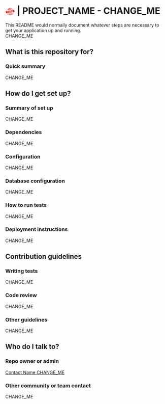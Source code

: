 # <img src="img/sample.png" alt="sample project" width="30" style="vertical-align: middle;"> | PROJECT_NAME - CHANGE_ME #

This README would normally document whatever steps are necessary to get your application up and running.  
CHANGE_ME  


## What is this repository for? ##

### Quick summary

CHANGE_ME  


## How do I get set up? ##

### Summary of set up

CHANGE_ME  

### Dependencies

CHANGE_ME  

### Configuration

CHANGE_ME  

### Database configuration

CHANGE_ME  

### How to run tests

CHANGE_ME  

### Deployment instructions

CHANGE_ME  


## Contribution guidelines ##

### Writing tests

CHANGE_ME  

### Code review

CHANGE_ME  

### Other guidelines

CHANGE_ME


## Who do I talk to? ##

### Repo owner or admin

[Contact Name CHANGE_ME](mailto:change_me@gmail.com)

### Other community or team contact

CHANGE_ME  
